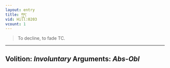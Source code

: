 ```yaml
---
layout: entry
title: གུད་
vid: Hill:0203
vcount: 1
---
```

> To decline, to fade TC\.

---
Volition: _Involuntary_
Arguments: _Abs-Obl_
---

